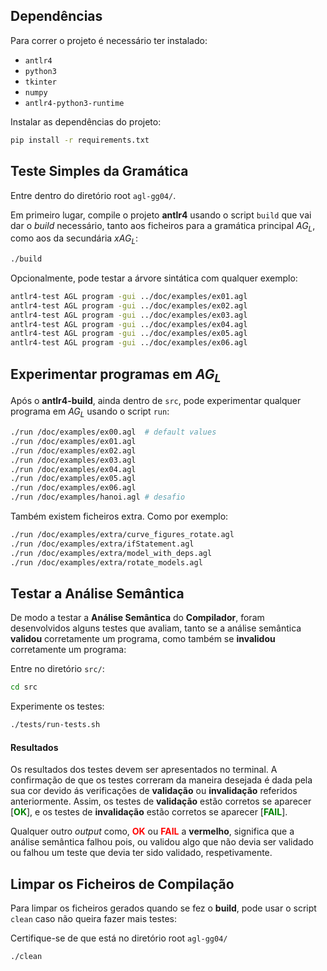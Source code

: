 ## Dependências

Para correr o projeto é necessário ter instalado:
 - `antlr4`
 - `python3`
 - `tkinter`
 - `numpy`
 - `antlr4-python3-runtime`

Instalar as dependências do projeto:

```bash
pip install -r requirements.txt  
```

## Teste Simples da Gramática
Entre dentro do diretório root `agl-gg04/`. 

Em primeiro lugar, compile o projeto **antlr4** usando o script `build` que vai dar o *build* necessário, tanto aos ficheiros para a gramática principal $AG_L$, como aos da secundária $xAG_L$:
```bash
./build
```
Opcionalmente, pode testar a árvore sintática com qualquer exemplo:
```bash
antlr4-test AGL program -gui ../doc/examples/ex01.agl        
antlr4-test AGL program -gui ../doc/examples/ex02.agl        
antlr4-test AGL program -gui ../doc/examples/ex03.agl        
antlr4-test AGL program -gui ../doc/examples/ex04.agl        
antlr4-test AGL program -gui ../doc/examples/ex05.agl        
antlr4-test AGL program -gui ../doc/examples/ex06.agl        
```

## Experimentar programas em $AG_L$
Após o **antlr4-build**, ainda dentro de `src`, pode experimentar qualquer programa em $AG_L$ usando o script `run`:
```bash
./run /doc/examples/ex00.agl  # default values
./run /doc/examples/ex01.agl                                
./run /doc/examples/ex02.agl                                
./run /doc/examples/ex03.agl                                
./run /doc/examples/ex04.agl                                
./run /doc/examples/ex05.agl                                
./run /doc/examples/ex06.agl
./run /doc/examples/hanoi.agl # desafio
```

Também existem ficheiros extra. Como por exemplo: 
```bash
./run /doc/examples/extra/curve_figures_rotate.agl
./run /doc/examples/extra/ifStatement.agl  
./run /doc/examples/extra/model_with_deps.agl
./run /doc/examples/extra/rotate_models.agl
```
## Testar a Análise Semântica
De modo a testar a **Análise Semântica** do **Compilador**, foram desenvolvidos alguns testes que avaliam, tanto se a análise semântica **validou** corretamente um programa, como também se **invalidou** corretamente um programa:

Entre no diretório `src/`:
```bash
cd src 
```
Experimente os testes:

```bash
./tests/run-tests.sh
```
#### Resultados
Os resultados dos testes devem ser apresentados no terminal. A confirmação de que os testes correram da maneira desejada é dada pela sua cor devido ás verificações de **validação** ou **invalidação** referidos anteriormente. Assim, os testes de **validação** estão corretos se aparecer [**<span style="color:green">OK</span>**], e os testes de **invalidação** estão corretos se aparecer [**<span style="color:green">FAIL</span>**].

Qualquer outro *output* como, **<span style="color:red">OK</span>** ou **<span style="color:red">FAIL</span>** a **vermelho**, significa que a análise semântica falhou pois, ou validou algo que não devia ser validado ou falhou um teste que devia ter sido validado, respetivamente.


## Limpar os Ficheiros de Compilação
Para limpar os ficheiros gerados quando se fez o **build**, pode usar o script `clean` caso não queira fazer mais testes:

Certifique-se de que está no diretório root `agl-gg04/`
```bash
./clean
```
